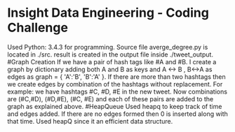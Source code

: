 Insight Data Engineering - Coding Challenge
===========================================================
Used Python: 3.4.3 for programming. Source file averge_degree.py is located in ./src. result is created in the output file inside ./tweet_output.
#Graph Creation
If we have a pair of hash tags like #A and #B. I create a graph by dictionary adding both A and B as keys and A <-> B , B<->A as edges as graph = { 'A':'B', 'B':'A' }.
If there are more than two hashtags then we create edges by combination of the hashtags without replacement. For example: we have hashtags #C, #D, #E in the new tweet. Now combinations are (#C,#D), (#D,#E), (#C, #E) and each of these pairs are added to the graph as explained above.
#HeapQueue
Used heapq to keep track of time and edges added. If there are no edges formed then 0 is inserted along with that time. Used heapQ since it an efficient data structure.
